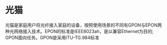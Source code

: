# 光猫

光猫是家庭用户将光纤接入家庭的设备，按照使用场景的不同有GPON与EPON两种光网络接入技术。EPON的标准是IEEE8023ah，是以兼容Ethernet为目的;
GPON面向任务。GPON是采用ITU-TG.984标准